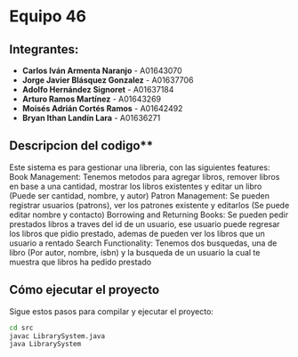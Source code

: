 # Equipo 46

## Integrantes:
- **Carlos Iván Armenta Naranjo** - A01643070
- **Jorge Javier Blásquez Gonzalez** - A01637706
- **Adolfo Hernández Signoret** - A01637184
- **Arturo Ramos Martínez** - A01643269
- **Moisés Adrián Cortés Ramos** - A01642492
- **Bryan Ithan Landín Lara** - A01636271
  
## Descripcion del codigo**
Este sistema es para gestionar una libreria, con las siguientes features:
Book Management: Tenemos metodos para agregar libros, remover libros en base a una cantidad, mostrar los libros existentes y editar un libro (Puede ser cantidad, nombre, y autor)
Patron Management: Se pueden registrar usuarios (patrons), ver los patrones existente y editarlos (Se puede editar nombre y contacto)
Borrowing and Returning Books: Se pueden pedir prestados libros a traves del id de un usuario, ese usuario puede regresar los libros que pidio prestado, ademas de pueden ver los libros que un usuario a rentado
Search Functionality: Tenemos dos busquedas, una de libro (Por autor, nombre, isbn) y la busqueda de un usuario la cual te muestra que libros ha pedido prestado


## Cómo ejecutar el proyecto

Sigue estos pasos para compilar y ejecutar el proyecto:

```sh
cd src
javac LibrarySystem.java
java LibrarySystem
